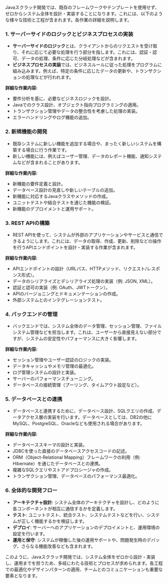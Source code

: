 Javaスクラッチ開発では、既存のフレームワークやテンプレートを使用せず、ゼロからシステム全体を設計・実装することになります。これには、以下のような様々な技術と工程が含まれます。各作業の詳細を説明します。

### 1. **サーバーサイドのロジックとビジネスプロセスの実装**
   - **サーバーサイドのロジック**とは、クライアントからのリクエストを受け取り、それに応じて必要な処理を行う部分を指します。これには、認証・認可、データの処理、条件に応じた分岐処理などが含まれます。
   - **ビジネスプロセスの実装**では、ビジネスルールに従った処理をプログラムに組み込みます。例えば、特定の条件に応じたデータの更新や、トランザクションの処理などが行われます。

   **詳細な作業内容:**
   - 要件分析を基に、必要なビジネスロジックを設計。
   - Javaでのクラス設計、オブジェクト指向プログラミングの適用。
   - トランザクション管理やデータの整合性を考慮した処理の実装。
   - エラーハンドリングやログ機能の追加。

### 2. **新規機能の開発**
   - 既存システムに新しい機能を追加する場合や、まったく新しいシステムを構築する場合に行う作業です。
   - 新しい機能には、例えばユーザー管理、データのレポート機能、通知システムなどが含まれることがあります。

   **詳細な作業内容:**
   - 新機能の要件定義と設計。
   - データベース設計の見直しや新しいテーブルの追加。
   - 新機能に対応するJavaクラスやメソッドの作成。
   - ユニットテストや結合テストを通じた機能の検証。
   - 新機能のデプロイメントと運用サポート。

### 3. **REST APIの構築**
   - REST APIを使って、システムが外部のアプリケーションやサービスと通信できるようにします。これには、データの取得、作成、更新、削除などの操作を行うAPIエンドポイントを設計・実装する作業が含まれます。

   **詳細な作業内容:**
   - APIエンドポイントの設計（URLパス、HTTPメソッド、リクエスト/レスポンス形式）。
   - データのシリアライズとデシリアライズ処理の実装（例: JSON, XML）。
   - 認証と認可の実装（例: OAuth、JWTトークン）。
   - APIのバージョニングとドキュメンテーションの作成。
   - 外部システムとのインテグレーションテスト。

### 4. **バックエンドの管理**
   - バックエンドでは、システム全体のデータ管理、セッション管理、ファイルシステム管理などを担当します。これは、ユーザーから直接見えない部分ですが、システムの安定性やパフォーマンスに大きく影響します。

   **詳細な作業内容:**
   - セッション管理やユーザー認証のロジックの実装。
   - データキャッシュやメモリ管理の最適化。
   - ログ管理システムの設計と実装。
   - サーバーのパフォーマンスチューニング。
   - データベースの接続管理（プーリング、タイムアウト設定など）。

### 5. **データベースとの連携**
   - データベースと連携するために、データベース設計、SQLクエリの作成、データアクセス層の実装を行います。データベースとしては、DB2の他にMySQL、PostgreSQL、Oracleなども使用される場合があります。

   **詳細な作業内容:**
   - データベーススキーマの設計と実装。
   - JDBCを使った直接のデータベースアクセスコードの記述。
   - ORM（Object-Relational Mapping）フレームワークの利用（例: Hibernate）を通じたデータベースとの連携。
   - 複雑なSQLクエリやストアドプロシージャの作成。
   - トランザクション管理、データベースのパフォーマンス最適化。

### 6. **全体的な開発フロー**
   - **アーキテクチャ設計**: システム全体のアーキテクチャを設計し、どのように各コンポーネントが相互に通信するかを定義します。
   - **テスト**: ユニットテスト、統合テスト、システムテストなどを行い、システムが正しく機能するかを検証します。
   - **デプロイ**: サーバーへのアプリケーションのデプロイメントと、運用環境の設定を行います。
   - **運用と保守**: システムが稼働した後の運用サポートや、問題発生時のデバッグ、さらなる機能改善なども含まれます。

このように、Javaスクラッチ開発では、システム全体をゼロから設計・実装し、運用までを担うため、多岐にわたる技術とプロセスが求められます。各工程での最適化やデザインパターンの適用、チームとのコミュニケーションも重要な要素となります。
